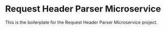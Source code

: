 # Request Header Parser Microservice

This is the boilerplate for the Request Header Parser Microservice project.

